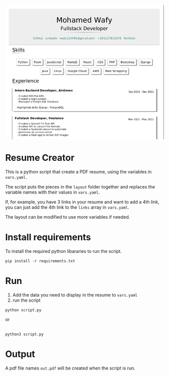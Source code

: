 ![](.not-important/demo.png)

# Resume Creator
This is a python script that create a PDF resume, using the variables in `vars.yaml`.

The script puts the pieces in the `layout` folder together and replaces the variable names with their values in `vars.yaml`.

If, for example, you have 3 links in your resume and want to add a 4th link, you can just add the 4th link to the `links` array in `vars.yaml`.

The layout can be modified to use more variables if needed.

# Install requirements
To install the required python libararies to run the script.
```
pip install -r requirements.txt
```

# Run
1. Add the data you need to display in the resume to `vars.yaml`
2. run the script
```
python script.py
```
or
```

python3 script.py
```

# Output
A pdf file names `out.pdf` will be created when the script is run.
